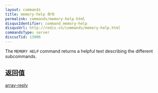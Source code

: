 ```yaml
---
layout: commands
title: memory-help 命令
permalink: commands/memory-help.html
disqusIdentifier: command_memory-help
disqusUrl: http://redis.cn/commands/memory-help.html
commandsType: server
discuzTid: 13906
---
```


The `MEMORY HELP` command returns a helpful text describing the different
subcommands.

## 返回值

[array-reply](/topics/protocol.html#array-reply)
